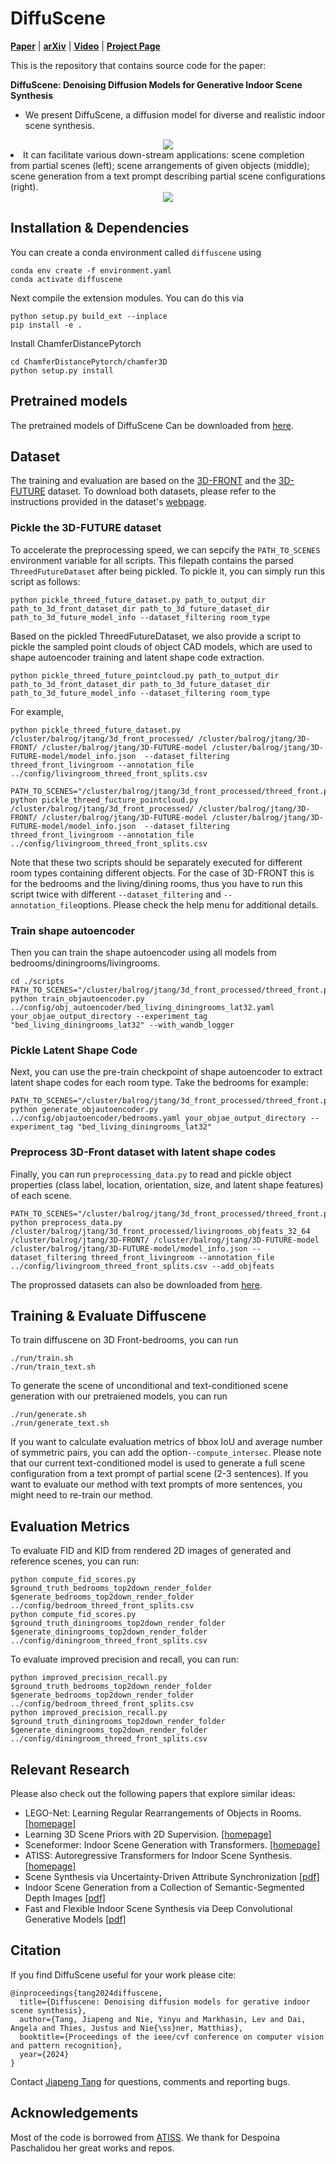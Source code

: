 # DiffuScene

[**Paper**](https://arxiv.org/abs/2303.14207.pdf) | [**arXiv**](https://arxiv.org/abs/2303.14207.pdf)  | [**Video**](https://www.youtube.com/embed/PFi-03T1lN0) | [**Project Page**](https://tangjiapeng.github.io/projects/DiffuScene/) <br>

This is the repository that contains source code for the paper:

**DiffuScene: Denoising Diffusion Models for Generative Indoor Scene Synthesis**

- We present DiffuScene, a diffusion model for diverse and realistic indoor scene synthesis.
<div style="text-align: center">
<img src="media/pipeline.png" />
</div

- It can facilitate various down-stream applications: scene completion from partial scenes (left); scene arrangements of given objects (middle); scene generation from a text prompt describing partial scene configurations (right).
<div style="text-align: center">
<img src="media/teaser.png"  />
</div>

## Installation & Dependencies
You can create a conda environment called ```diffuscene``` using
```
conda env create -f environment.yaml
conda activate diffuscene
```

Next compile the extension modules. You can do this via
```
python setup.py build_ext --inplace
pip install -e .
```

Install ChamferDistancePytorch
```
cd ChamferDistancePytorch/chamfer3D
python setup.py install
```

## Pretrained models
The pretrained models of DiffuScene Can be downloaded from [here](https://drive.google.com/drive/folders/1EhvyNCAWWto6vMt0vXWMKBoSdYR_9pC2?usp=drive_link).

## Dataset

The training and evaluation are based on the [3D-FRONT](https://tianchi.aliyun.com/specials/promotion/alibaba-3d-scene-dataset)
and the [3D-FUTURE](https://www.google.com/search?q=3d-future&oq=3d-fut&aqs=chrome.1.69i57j0j0i30l8.3909j0j7&sourceid=chrome&ie=UTF-8)
dataset. To download both datasets, please refer to the instructions provided in the dataset's
[webpage](https://tianchi.aliyun.com/specials/promotion/alibaba-3d-scene-dataset).

### Pickle the 3D-FUTURE dataset

To accelerate the preprocessing speed, we can sepcify the `PATH_TO_SCENES` environment variable for all scripts. This filepath contains the
parsed `ThreedFutureDataset` after being pickled. To pickle it, you can simply run this script as follows:
```
python pickle_threed_future_dataset.py path_to_output_dir path_to_3d_front_dataset_dir path_to_3d_future_dataset_dir path_to_3d_future_model_info --dataset_filtering room_type
``` 
Based on the pickled ThreedFutureDataset, we also provide a script to pickle the sampled point clouds of object CAD models, 
which are used to shape autoencoder training and latent shape code extraction.
```
python pickle_threed_future_pointcloud.py path_to_output_dir path_to_3d_front_dataset_dir path_to_3d_future_dataset_dir path_to_3d_future_model_info --dataset_filtering room_type
``` 
For example,
```
python pickle_threed_future_dataset.py  /cluster/balrog/jtang/3d_front_processed/ /cluster/balrog/jtang/3D-FRONT/ /cluster/balrog/jtang/3D-FUTURE-model /cluster/balrog/jtang/3D-FUTURE-model/model_info.json  --dataset_filtering threed_front_livingroom --annotation_file ../config/livingroom_threed_front_splits.csv

PATH_TO_SCENES="/cluster/balrog/jtang/3d_front_processed/threed_front.pkl" python pickle_threed_fucture_pointcloud.py /cluster/balrog/jtang/3d_front_processed/ /cluster/balrog/jtang/3D-FRONT/ /cluster/balrog/jtang/3D-FUTURE-model /cluster/balrog/jtang/3D-FUTURE-model/model_info.json  --dataset_filtering threed_front_livingroom --annotation_file ../config/livingroom_threed_front_splits.csv
```

Note that these two scripts should be separately executed for different room
types containing different objects. For the case of 3D-FRONT this is for the
bedrooms and the living/dining rooms, thus you have to run this script twice
with different `--dataset_filtering` and `--annotation_file`options. Please check the help menu for
additional details.

### Train shape autoencoder
Then you can train the shape autoencoder using all models from bedrooms/diningrooms/livingrooms.
```
cd ./scripts
PATH_TO_SCENES="/cluster/balrog/jtang/3d_front_processed/threed_front.pkl" python train_objautoencoder.py ../config/obj_autoencoder/bed_living_diningrooms_lat32.yaml your_objae_output_directory --experiment_tag  "bed_living_diningrooms_lat32" --with_wandb_logger
```

### Pickle Latent Shape Code
Next, you can use the pre-train checkpoint of shape autoencoder to extract latent shape codes for each room type. Take the bedrooms for example:
```
PATH_TO_SCENES="/cluster/balrog/jtang/3d_front_processed/threed_front.pkl" python generate_objautoencoder.py ../config/objautoencoder/bedrooms.yaml your_objae_output_directory --experiment_tag "bed_living_diningrooms_lat32"
```

### Preprocess 3D-Front dataset with latent shape codes
Finally, you can run `preprocessing_data.py` to read and pickle object properties (class label, location, orientation, size, and latent shape features) of each scene.
```
PATH_TO_SCENES="/cluster/balrog/jtang/3d_front_processed/threed_front.pkl" python preprocess_data.py /cluster/balrog/jtang/3d_front_processed/livingrooms_objfeats_32_64 /cluster/balrog/jtang/3D-FRONT/ /cluster/balrog/jtang/3D-FUTURE-model /cluster/balrog/jtang/3D-FUTURE-model/model_info.json --dataset_filtering threed_front_livingroom --annotation_file ../config/livingroom_threed_front_splits.csv --add_objfeats
```
The proprossed datasets can also be downloaded from [here](https://drive.google.com/file/d/1UNSFN0kULyOzUErDPVvkKYbmfzA-4MsG/view?usp=sharing).


## Training & Evaluate Diffuscene
To train diffuscene on 3D Front-bedrooms, you can run 
```
./run/train.sh
./run/train_text.sh
```

To generate the scene of unconditional and text-conditioned scene generation with our pretraiened models, you can run 
```
./run/generate.sh
./run/generate_text.sh
```
If you want to calculate evaluation metrics of bbox IoU and average number of symmetric pairs, you can add the option```--compute_intersec```.
Please note that our current text-conditioned model is used to generate a full scene configuration from a text prompt of partial scene (2-3 sentences).
If you want to evaluate our method with text prompts of more sentences, you might need to re-train our method.

## Evaluation Metrics
To evaluate FID and KID from rendered 2D images of generated and reference scenes, you can run:
```
python compute_fid_scores.py $ground_truth_bedrooms_top2down_render_folder $generate_bedrooms_top2down_render_folder  ../config/bedroom_threed_front_splits.csv
python compute_fid_scores.py $ground_truth_diningrooms_top2down_render_folder $generate_diningrooms_top2down_render_folder  ../config/diningroom_threed_front_splits.csv
```

To evaluate improved precision and recall, you can run:
```
python improved_precision_recall.py $ground_truth_bedrooms_top2down_render_folder $generate_bedrooms_top2down_render_folder  ../config/bedroom_threed_front_splits.csv
python improved_precision_recall.py $ground_truth_diningrooms_top2down_render_folder $generate_diningrooms_top2down_render_folder  ../config/diningroom_threed_front_splits.csv
```

## Relevant Research

Please also check out the following papers that explore similar ideas:
- LEGO-Net: Learning Regular Rearrangements of Objects in Rooms.[[homepage]](https://ivl.cs.brown.edu/research/lego-net.html)
- Learning 3D Scene Priors with 2D Supervision. [[homepage]](https://yinyunie.github.io/sceneprior-page/)
- Sceneformer: Indoor Scene Generation with Transformers. [[homepage]](https://xinpeng-wang.github.io/sceneformer/)
- ATISS: Autoregressive Transformers for Indoor Scene Synthesis. [[homepage]](https://research.nvidia.com/labs/toronto-ai/ATISS/)
- Scene Synthesis via Uncertainty-Driven Attribute Synchronization [[pdf]](https://openaccess.thecvf.com/content/ICCV2021/papers/Yang_Scene_Synthesis_via_Uncertainty-Driven_Attribute_Synchronization_ICCV_2021_paper.pdf)
- Indoor Scene Generation from a Collection of Semantic-Segmented Depth Images [[pdf]](https://openaccess.thecvf.com/content/ICCV2021/papers/Yang_Indoor_Scene_Generation_From_a_Collection_of_Semantic-Segmented_Depth_Images_ICCV_2021_paper.pdf)
- Fast and Flexible Indoor Scene Synthesis via Deep Convolutional Generative Models [[pdf]](https://arxiv.org/pdf/1811.12463.pdf)

## Citation

If you find DiffuScene useful for your work please cite:

```
@inproceedings{tang2024diffuscene,
  title={Diffuscene: Denoising diffusion models for gerative indoor scene synthesis},
  author={Tang, Jiapeng and Nie, Yinyu and Markhasin, Lev and Dai, Angela and Thies, Justus and Nie{\ss}ner, Matthias},
  booktitle={Proceedings of the ieee/cvf conference on computer vision and pattern recognition},
  year={2024}
}
```

Contact [Jiapeng Tang](mailto:tangjiapengtjp@gmail.com) for questions, comments and reporting bugs.


## Acknowledgements

Most of the code is borrowed from [ATISS](https://github.com/nv-tlabs/ATISS). We thank for Despoina Paschalidou her great works and repos.


